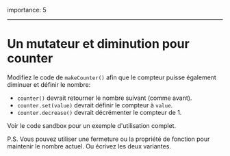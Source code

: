 importance: 5

---

# Un mutateur et diminution pour counter

Modifiez le code de `makeCounter()` afin que le compteur puisse également diminuer et définir le nombre:

- `counter()` devrait retourner le nombre suivant (comme avant).
- `counter.set(value)` devrait définir le compteur à `value`.
- `counter.decrease()` devrait décrémenter le compteur de 1.

Voir le code sandbox pour un exemple d'utilisation complet.

P.S.
Vous pouvez utiliser une fermeture ou la propriété de fonction pour maintenir le nombre actuel.
Ou écrivez les deux variantes.

